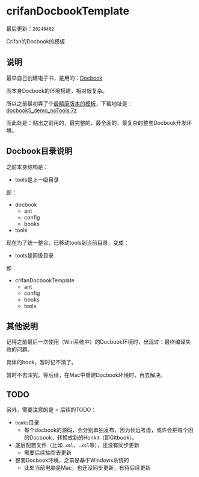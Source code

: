 # crifanDocbookTemplate

最后更新：`20240402`

Crifan的Docbook的模板

## 说明

最早自己创建电子书，是用的：[Docbook](https://www.crifan.com/files/doc/docbook/docbook_dev_note/release/html/docbook_dev_note.html)

而本身Docbook的环境搭建，相对很复杂。

所以之前最初弄了个[最精简版本的模板](https://www.crifan.com/files/doc/docbook/docbook_dev_note/release/html/docbook_dev_note.html#pure_win_docbook_dev_env)，下载地址是：[docbook5_demo_noTools.7z](http://crifan.com/files/res/docbook/demo/docbook5_demo_noTools.7z)

而此处是：贴出之前用的，最完整的，最全面的，最复杂的整套Docbook开发环境。

## Docbook目录说明

之前本身结构是：

* tools是上一级目录

即：

* docbook
  * ant
  * config
  * books
* tools

现在为了统一整合，已移动tools到当前目录，变成：

* tools是同级目录

即：

* crifanDocbookTemplate
  * ant
  * config
  * books
  * tools

## 其他说明

记得之前最后一次使用（Win系统中）的Docbook环境时，出现过：最终编译失败的问题。

具体的book，暂时记不清了。

暂时不去深究。等后续，在Mac中重建Docbook环境时，再去解决。

## TODO

另外，需要注意的是 = 后续的TODO：

* `books`目录
  * 每个docbook的源码，会分别单独发布，因为长远考虑，或许会把每个旧的Docbook，转换成新的Honkit（即Gitbook）。
* 底层配置文件（比如`.xml`、`.xsl`等），还没有同步更新
  * 需要后续抽空去更新
* 整套Docbook环境，之前是基于Windows系统的
  * 此处当前电脑是Mac，也还没同步更新，有待后续更新
